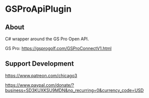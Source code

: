 # GSProApiPlugin

## About

C# wrapper around the GS Pro Open API.

GS Pro: https://gsprogolf.com/GSProConnectV1.html


## Support Development

https://www.patreon.com/chicago3

https://www.paypal.com/donate/?business=SD3KUXKSU9MDN&no_recurring=0&currency_code=USD
